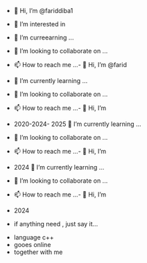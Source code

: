- 👋 Hi, I’m @fariddiba1
- 👀 I’m interested in
- 🌱 I’m curreearning ...
- 💞️ I’m looking to collaborate on ...
- 📫 How to reach me ...- 👋 Hi, I’m @farid
- 🌱 I’m currently learning ...
- 💞️ I’m looking to collaborate on ...
- 📫 How to reach me ...- 👋 Hi, I’m 

- 2020-2024- 2025
 🌱 I’m currently learning ...
- 💞️ I’m looking to collaborate on ...
- 📫 How to reach me ...- 👋 Hi, I’m 

- 2024
 🌱 I’m currently learning ...
- 💞️ I’m looking to collaborate on ...
- 📫 How to reach me ...- 👋 Hi, I’m 

- 2024


- if anything need , just say it...

<!---
fariddiba1/fariddiba1 is a ✨ special ✨ repository because its `README.md` (this file) appears on your GitHub profile.
You can click the Preview link to take a look at your changes.
--->
- language c++
- gooes online
- together with me
